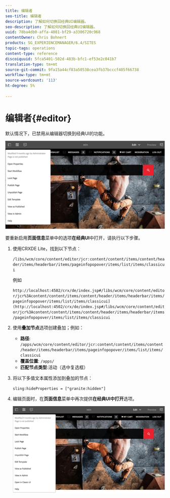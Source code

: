 ```yaml
---
title: 编辑者
seo-title: 编辑者
description: 了解如何切换回经典UI编辑器。
seo-description: 了解如何切换回经典UI编辑器。
uuid: 78ba4db0-affa-4081-bf29-a3306720c968
contentOwner: Chris Bohnert
products: SG_EXPERIENCEMANAGER/6.4/SITES
topic-tags: operations
content-type: reference
discoiquuid: 5fca5401-502d-483b-bfc1-ef53e2c041b7
translation-type: tm+mt
source-git-commit: 9fa15a44cf83a50538cea3fb37bcccf405f66738
workflow-type: tm+mt
source-wordcount: '113'
ht-degree: 5%

---
```



# 编辑者{#editor}

默认情况下，已禁用从编辑器切换到经典UI的功能。

![chlimage_1-9](assets/chlimage_1-9.png)

要重新启用&#x200B;**页面信息**&#x200B;菜单中的选项&#x200B;**在经典UI**&#x200B;中打开，请执行以下步骤。

1. 使用CRXDE Lite，找到以下节点：

   `/libs/wcm/core/content/editor/jcr:content/content/items/content/header/items/headerbar/items/pageinfopopover/items/list/items/classicui`

   例如

   `http://localhost:4502/crx/de/index.jsp#/libs/wcm/core/content/editor/jcr%3Acontent/content/items/content/header/items/headerbar/items/pageinfopopover/items/list/items/classicui](http://localhost:4502/crx/de/index.jsp#/libs/wcm/core/content/editor/jcr%3Acontent/content/items/content/header/items/headerbar/items/pageinfopopover/items/list/items/classicui`

1. 使用&#x200B;**叠加节点**&#x200B;选项创建叠加；例如：

   * **路径**: `/apps/wcm/core/content/editor/jcr:content/content/items/content/header/items/headerbar/items/pageinfopopover/items/list/items/classicui`
   * **覆盖位置**: `/apps/`
   * **匹配节点类型**:活动（选中复选框）

1. 将以下多值文本属性添加到叠加的节点：

   `sling:hideProperties = ["granite:hidden"]`

1. 编辑页面时，在&#x200B;**页面信息**&#x200B;菜单中再次提供&#x200B;**在经典UI中打开**&#x200B;选项。

   ![chlimage_1-10](assets/chlimage_1-10.png)

